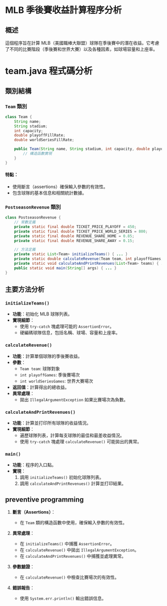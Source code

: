 

# MLB 季後賽收益計算程序分析

## 概述

這個程序旨在計算 MLB（美國職棒大聯盟）球隊在季後賽中的潛在收益。它考慮了不同的比賽階段（季後賽和世界大賽）以及各種因素，如球場容量和上座率。

# team.java 程式碼分析

## 類別結構

### `Team` 類別

```java
class Team {
    String name;
    String stadium;
    int capacity;
    double playoffFillRate;
    double worldSeriesFillRate;

    public Team(String name, String stadium, int capacity, double playoffFillRate, double worldSeriesFillRate) {
        // 構造函數實現
    }
}
```

#### 特點：
- 使用斷言（assertions）確保輸入參數的有效性。
- 包含球隊的基本信息和相關統計數據。

### `PostseasonRevenue` 類別

```java
class PostseasonRevenue {
    // 常數定義
    private static final double TICKET_PRICE_PLAYOFF = 450;
    private static final double TICKET_PRICE_WORLD_SERIES = 800;
    private static final double REVENUE_SHARE_HOME = 0.85;
    private static final double REVENUE_SHARE_AWAY = 0.15;

    // 方法定義
    private static List<Team> initializeTeams() { ... }
    private static double calculateRevenue(Team team, int playoffGames, int worldSeriesGames) { ... }
    private static void calculateAndPrintRevenues(List<Team> teams) { ... }
    public static void main(String[] args) { ... }
}
```

## 主要方法分析

### `initializeTeams()`

- **功能**：初始化 MLB 球隊列表。
- **實現細節**：
  - 使用 `try-catch` 塊處理可能的 `AssertionError`。
  - 硬編碼球隊信息，包括名稱、球場、容量和上座率。

### `calculateRevenue()`

- **功能**：計算單個球隊的季後賽收益。
- **參數**：
  - `Team team`: 球隊對象
  - `int playoffGames`: 季後賽場次
  - `int worldSeriesGames`: 世界大賽場次
- **返回值**：計算得出的總收益。
- **異常處理**：
  - 拋出 `IllegalArgumentException` 如果比賽場次為負數。

### `calculateAndPrintRevenues()`

- **功能**：計算並打印所有球隊的收益情況。
- **實現細節**：
  - 遍歷球隊列表，計算每支球隊的最佳和最差收益情況。
  - 使用 `try-catch` 塊處理 `calculateRevenue()` 可能拋出的異常。

### `main()`

- **功能**：程序的入口點。
- **實現**：
  1. 調用 `initializeTeams()` 初始化球隊列表。
  2. 調用 `calculateAndPrintRevenues()` 計算並打印結果。

##  preventive programming

1. **斷言（Assertions）**：
   - 在 `Team` 類的構造函數中使用，確保輸入參數的有效性。

2. **異常處理**：
   - 在 `initializeTeams()` 中捕獲 `AssertionError`。
   - 在 `calculateRevenue()` 中拋出 `IllegalArgumentException`。
   - 在 `calculateAndPrintRevenues()` 中捕獲並處理異常。

3. **參數驗證**：
   - 在 `calculateRevenue()` 中檢查比賽場次的有效性。

4. **錯誤報告**：
   - 使用 `System.err.println()` 輸出錯誤信息。

